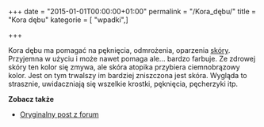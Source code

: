 +++
date = "2015-01-01T00:00:00+01:00"
permalink = "/Kora_dębu/"
title = "Kora dębu"
kategorie = [ "wpadki",]

+++

Kora dębu ma pomagać na pęknięcia, odmrożenia, oparzenia [skóry](/atopedia/skóra "wikilink"). Przyjemna w użyciu i może nawet pomaga ale... bardzo farbuje. Ze zdrowej skóry ten kolor się zmywa, ale skóra atopika przybiera ciemnobrązowy kolor. Jest on tym trwalszy im bardziej zniszczona jest skóra. Wygląda to strasznie, uwidaczniają się wszelkie krostki, pęknięcia, pęcherzyki itp.

**Zobacz także**

-   [Oryginalny post z forum](http://www.atopowe.pl/forum/viewtopic.php?p=2666#2666)
